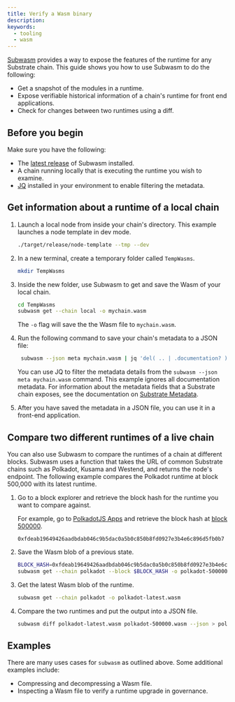 ```yaml
---
title: Verify a Wasm binary
description:
keywords:
  - tooling
  - wasm
---
```


[Subwasm](https://github.com/chevdor/subwasm) provides a way to expose the features of the runtime for any Substrate chain.
This guide shows you how to use Subwasm to do the following:

- Get a snapshot of the modules in a runtime.
- Expose verifiable historical information of a chain's runtime for front end applications.
- Check for changes between two runtimes using a diff.

## Before you begin

Make sure you have the following:

- The [latest release](https://github.com/chevdor/subwasm/releases) of Subwasm installed.
- A chain running locally that is executing the runtime you wish to examine.
- [JQ](https://stedolan.github.io/jq/download/) installed in your environment to enable filtering the metadata.

## Get information about a runtime of a local chain

1. Launch a local node from inside your chain's directory.
   This example launches a node template in dev mode.

   ```bash
   ./target/release/node-template --tmp --dev
   ```

1. In a new terminal, create a temporary folder called `TempWasms`.

   ```bash
   mkdir TempWasms
   ```

1. Inside the new folder, use Subwasm to get and save the Wasm of your local chain.

   ```bash
   cd TempWasms
   subwasm get --chain local -o mychain.wasm
   ```

   The `-o` flag will save the the Wasm file to `mychain.wasm`.

1. Run the following command to save your chain's metadata to a JSON file:

   ```bash
    subwasm --json meta mychain.wasm | jq 'del( .. | .documentation? )' > mychain-metadata.json
   ```

   You can use JQ to filter the metadata details from the `subwasm --json meta mychain.wasm` command.
   This example ignores all documentation metadata.
   For information about the metadata fields that a Substrate chain exposes, see the documentation on [Substrate Metadata](https://polkadot.js.org/docs/substrate).

1. After you have saved the metadata in a JSON file, you can use it in a front-end application.

## Compare two different runtimes of a live chain

You can also use Subwasm to compare the runtimes of a chain at different blocks.
Subwasm uses a function that takes the URL of common Substrate chains such as Polkadot, Kusama and Westend, and returns the node's endpoint.
The following example compares the Polkadot runtime at block 500,000 with its latest runtime.

1. Go to a block explorer and retrieve the block hash for the runtime you want to compare against.

   For example, go to [PolkadotJS Apps](https://polkadot.js.org/apps/?rpc=wss%3A%2F%2Frpc.polkadot.io#/explorer) and retrieve the block hash at [block 500000](https://polkadot.js.org/apps/?rpc=wss%3A%2F%2Frpc.polkadot.io#/explorer/query/500000).

   `0xfdeab19649426aadbdab046c9b5dac0a5b0c850b8fd0927e3b4e6c896d5fb0b7`

1. Save the Wasm blob of a previous state.

   ```bash
   BLOCK_HASH=0xfdeab19649426aadbdab046c9b5dac0a5b0c850b8fd0927e3b4e6c896d5fb0b7
   subwasm get --chain polkadot --block $BLOCK_HASH -o polkadot-500000.wasm
   ```

1. Get the latest Wasm blob of the runtime.

   ```bash
   subwasm get --chain polkadot -o polkadot-latest.wasm
   ```

1. Compare the two runtimes and put the output into a JSON file.

   ```bash
   subwasm diff polkadot-latest.wasm polkadot-500000.wasm --json > polkadot-wasm-diff.json
   ```

## Examples

There are many uses cases for `subwasm` as outlined above.
Some additional examples include:

- Compressing and decompressing a Wasm file.
- Inspecting a Wasm file to verify a runtime upgrade in governance.

